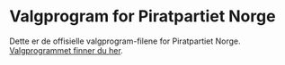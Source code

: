 # Valgprogram for Piratpartiet Norge
Dette er de offisielle valgprogram-filene for Piratpartiet Norge. [Valgprogrammet finner du her](valgprogram.md).
